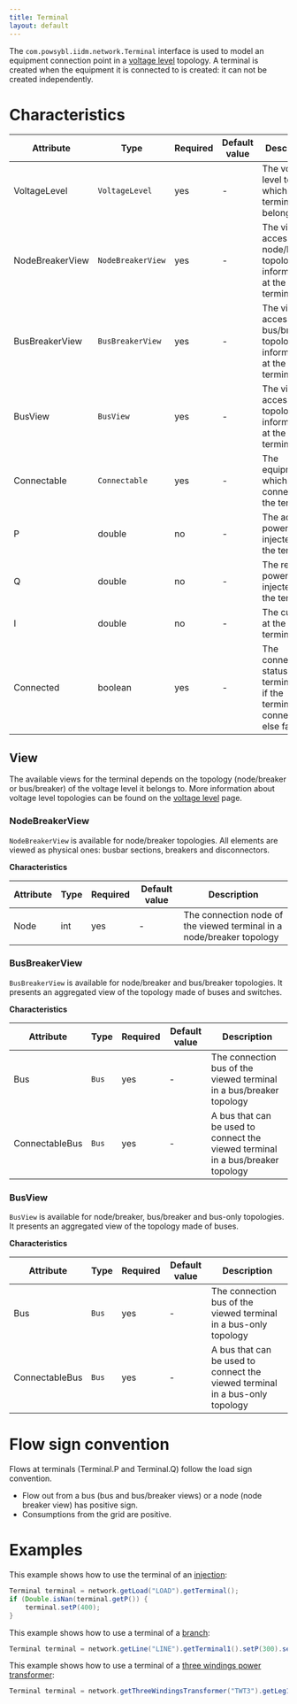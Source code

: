 ```yaml
---
title: Terminal
layout: default
---
```


The `com.powsybl.iidm.network.Terminal` interface is used to model an equipment connection point in a [voltage level](voltageLevel.md)
topology. A terminal is created when the equipment it is connected to is created: it can not be created independently.

# Characteristics

| Attribute | Type | Required | Default value | Description |
| --------- | ---- | -------- | ------------- | ----------- |
| VoltageLevel | `VoltageLevel` | yes | - | The voltage level to which the terminal belongs |
| NodeBreakerView | `NodeBreakerView` | yes | - | The view to access node/breaker topology information at the terminal |
| BusBreakerView | `BusBreakerView` | yes | - | The view to access bus/breaker topology information at the terminal |
| BusView | `BusView` | yes | - | The view to access bus topology information at the terminal |
| Connectable | `Connectable` | yes | - | The equipment which is connected to the terminal |
| P | double | no | - | The active power injected at the terminal |
| Q | double | no | - | The reactive power injected at the terminal |
| I | double | no | - | The current at the terminal |
| Connected | boolean | yes | - | The connection status of the terminal (true if the terminal is connected, else false) |

## View
The available views for the terminal depends on the topology (node/breaker or bus/breaker) of the voltage level it
belongs to. More information about voltage level topologies can be found on the [voltage level](voltageLevel.md) page.

### NodeBreakerView
`NodeBreakerView` is available for node/breaker topologies. All elements are viewed as physical ones: busbar sections,
breakers and disconnectors.

**Characteristics**

| Attribute | Type | Required | Default value | Description |
| --------- | ---- | -------- | ------------- | ----------- |
| Node | int | yes | - | The connection node of the viewed terminal in a node/breaker topology |

### BusBreakerView
`BusBreakerView` is available for node/breaker and bus/breaker topologies. It presents an aggregated view of the
topology made of buses and switches.

**Characteristics**

| Attribute | Type | Required | Default value | Description |
| --------- | ---- | -------- | ------------- | ----------- |
| Bus | `Bus` | yes | - | The connection bus of the viewed terminal in a bus/breaker topology |
| ConnectableBus | `Bus` | yes | - | A bus that can be used to connect the viewed terminal in a bus/breaker topology |

### BusView
`BusView` is available for node/breaker, bus/breaker and bus-only topologies. It presents an aggregated view of
the topology made of buses.

**Characteristics**

| Attribute | Type | Required | Default value | Description |
| --------- | ---- | -------- | ------------- | ----------- |
| Bus | `Bus` | yes | - | The connection bus of the viewed terminal in a bus-only topology |
| ConnectableBus | `Bus` | yes | - | A bus that can be used to connect the viewed terminal in a bus-only topology |

# Flow sign convention
Flows at terminals (Terminal.P and Terminal.Q) follow the load sign convention.
- Flow out from a bus (bus and bus/breaker views) or a node (node breaker view) has positive sign.
- Consumptions from the grid are positive.

# Examples
This example shows how to use the terminal of an [injection](injection.md):
```java
Terminal terminal = network.getLoad("LOAD").getTerminal();
if (Double.isNan(terminal.getP()) {
    terminal.setP(400);
}
```

This example shows how to use a terminal of a [branch](branch.md):
```java
Terminal terminal = network.getLine("LINE").getTerminal1().setP(300).setQ(100);
```

This example shows how to use a terminal of a [three windings power transformer](threeWindingsTransformer.md):
```java
Terminal terminal = network.getThreeWindingsTransformer("TWT3").getLeg1().getTerminal().setP(0.0);
```
